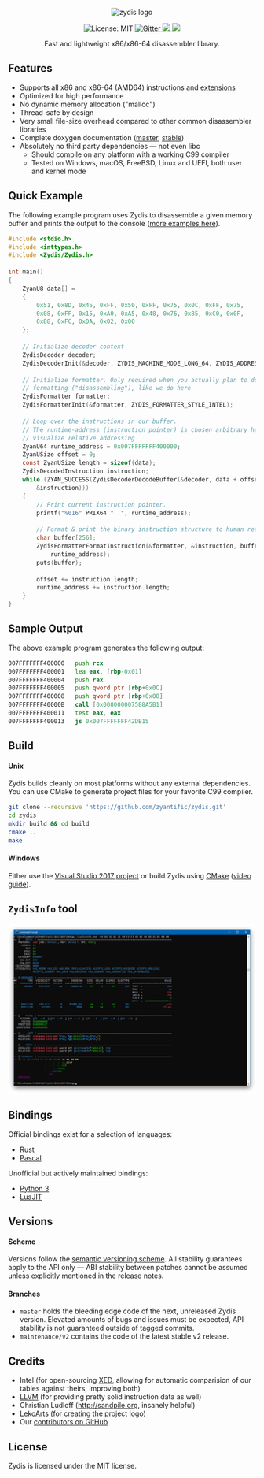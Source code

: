 <p align="center">
  <img alt="zydis logo" src="https://zydis.re/img/logo.svg" width="400px">
</p>

<p align="center">
  <img src="https://img.shields.io/badge/License-MIT-blue.svg" alt="License: MIT">
  <a href="https://gitter.im/zyantific/zydis?utm_source=badge&utm_medium=badge&utm_campaign=pr-badge&utm_content=body_badge">
    <img src="https://badges.gitter.im/zyantific/zyan-disassembler-engine.svg" alt="Gitter">
  </a>
  <a href="https://discord.zyantific.com/">
    <img src="https://img.shields.io/discord/390136917779415060.svg?logo=discord&label=Discord">
  </a>
  <a href="https://ci.appveyor.com/project/athre0z/zydis/branch/master">
    <img src="https://ci.appveyor.com/api/projects/status/2tad27q0b9v6qtga/branch/master?svg=true">
  </a>
</p>

<p align="center">Fast and lightweight x86/x86-64 disassembler library.</p>

## Features
- Supports all x86 and x86-64 (AMD64) instructions and [extensions](./include/Zydis/Generated/EnumISAExt.h)
- Optimized for high performance
- No dynamic memory allocation ("malloc")
- Thread-safe by design
- Very small file-size overhead compared to other common disassembler libraries
- Complete doxygen documentation ([master](https://zydis.re/doc/3/), [stable](https://zydis.re/doc/2/))
- Absolutely no third party dependencies — not even libc
  - Should compile on any platform with a working C99 compiler
  - Tested on Windows, macOS, FreeBSD, Linux and UEFI, both user and kernel mode

## Quick Example
The following example program uses Zydis to disassemble a given memory buffer and prints the output to the console ([more examples here](./examples/)).

```C
#include <stdio.h>
#include <inttypes.h>
#include <Zydis/Zydis.h>

int main()
{
    ZyanU8 data[] =
    {
        0x51, 0x8D, 0x45, 0xFF, 0x50, 0xFF, 0x75, 0x0C, 0xFF, 0x75,
        0x08, 0xFF, 0x15, 0xA0, 0xA5, 0x48, 0x76, 0x85, 0xC0, 0x0F,
        0x88, 0xFC, 0xDA, 0x02, 0x00
    };

    // Initialize decoder context
    ZydisDecoder decoder;
    ZydisDecoderInit(&decoder, ZYDIS_MACHINE_MODE_LONG_64, ZYDIS_ADDRESS_WIDTH_64);

    // Initialize formatter. Only required when you actually plan to do instruction
    // formatting ("disassembling"), like we do here
    ZydisFormatter formatter;
    ZydisFormatterInit(&formatter, ZYDIS_FORMATTER_STYLE_INTEL);

    // Loop over the instructions in our buffer.
    // The runtime-address (instruction pointer) is chosen arbitrary here in order to better
    // visualize relative addressing
    ZyanU64 runtime_address = 0x007FFFFFFF400000;
    ZyanUSize offset = 0;
    const ZyanUSize length = sizeof(data);
    ZydisDecodedInstruction instruction;
    while (ZYAN_SUCCESS(ZydisDecoderDecodeBuffer(&decoder, data + offset, length - offset,
        &instruction)))
    {
        // Print current instruction pointer.
        printf("%016" PRIX64 "  ", runtime_address);

        // Format & print the binary instruction structure to human readable format
        char buffer[256];
        ZydisFormatterFormatInstruction(&formatter, &instruction, buffer, sizeof(buffer),
            runtime_address);
        puts(buffer);

        offset += instruction.length;
        runtime_address += instruction.length;
    }
}
```

## Sample Output
The above example program generates the following output:

```asm
007FFFFFFF400000   push rcx
007FFFFFFF400001   lea eax, [rbp-0x01]
007FFFFFFF400004   push rax
007FFFFFFF400005   push qword ptr [rbp+0x0C]
007FFFFFFF400008   push qword ptr [rbp+0x08]
007FFFFFFF40000B   call [0x008000007588A5B1]
007FFFFFFF400011   test eax, eax
007FFFFFFF400013   js 0x007FFFFFFF42DB15
```

## Build

#### Unix
Zydis builds cleanly on most platforms without any external dependencies. You can use CMake to generate project files for your favorite C99 compiler.

```bash
git clone --recursive 'https://github.com/zyantific/zydis.git'
cd zydis
mkdir build && cd build
cmake ..
make
```

#### Windows
Either use the [Visual Studio 2017 project](./msvc/) or build Zydis using [CMake](https://cmake.org/download/) ([video guide](https://www.youtube.com/watch?v=fywLDK1OAtQ)).

## `ZydisInfo` tool
![ZydisInfo](./assets/screenshots/ZydisInfo.png)

## Bindings
Official bindings exist for a selection of languages:
- [Rust](https://github.com/zyantific/zydis-rs)
- [Pascal](https://github.com/zyantific/zydis-pascal)

Unofficial but actively maintained bindings:
- [Python 3](https://github.com/novogen/pydis)
- [LuaJIT](https://github.com/Wiladams/lj2zydis)

## Versions

#### Scheme
Versions follow the [semantic versioning scheme](https://semver.org/). All stability guarantees apply to the API only — ABI stability between patches cannot be assumed unless explicitly mentioned in the release notes.

#### Branches
- `master` holds the bleeding edge code of the next, unreleased Zydis version. Elevated amounts of bugs and issues must be expected, API stability is not guaranteed outside of tagged commits.
- `maintenance/v2` contains the code of the latest stable v2 release.

## Credits
- Intel (for open-sourcing [XED](https://github.com/intelxed/xed), allowing for automatic comparision of our tables against theirs, improving both)
- [LLVM](https://llvm.org) (for providing pretty solid instruction data as well)
- Christian Ludloff (http://sandpile.org, insanely helpful)
- [LekoArts](https://www.lekoarts.de/) (for creating the project logo)
- Our [contributors on GitHub](https://github.com/zyantific/zydis/graphs/contributors)

## License
Zydis is licensed under the MIT license.
